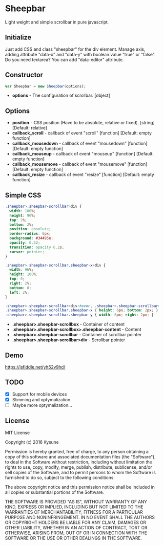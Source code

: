 # Sheepbar
Light weight and simple scrollbar in pure javascript.



## Initialize
Just add CSS and class "sheepbar" for the div element. Manage axis, adding attribute "data-x" and "data-y" with boolean value "true" or "false". Do you need textarea? You can add "data-editor" attribute.

## Constructor
```JavaScript
var Sheepbar = new Sheepbar(options);
```
- **options** - The configuration of scrollbar. [object]

## Options
- **position** - CSS position (Have to be absolute, relative or fixed). [string] [Default: relative]
- **callback_scroll** - callback of event "scroll" [function] [Default: empty function]
- **callback_mousedown** - callback of event "mousedown" [function] [Default: empty function]
- **callback_mouseup** - callback of event "mouseup" [function] [Default: empty function]
- **callback_mousemove** - callback of event "mousemove" [function] [Default: empty function]
- **callback_resize** - callback of event "resize" [function] [Default: empty function]

## Simple CSS
```CSS
.sheepbar>.sheepbar-scrollbar>div {
  width: 100%;
  height: 96%;
  top: 2%;
  bottom: 2%;
  position: absolute;
  border-radius: 6px;
  background: #34495e;
  opacity: 0.52;
  transition: opacity 0.2s;
  cursor: pointer;
}

.sheepbar>.sheepbar-scrollbar.sheepbar-x>div {
  width: 96%;
  height: 100%;
  top: 0;
  right: 2%;
  bottom: 0;
  left: 2%;
}

.sheepbar>.sheepbar-scrollbar>div:hover, .sheepbar>.sheepbar-scrollbar>div:active { opacity: 0.88; }
.sheepbar>.sheepbar-scrollbar.sheepbar-x { height: 6px; bottom: 2px; }
.sheepbar>.sheepbar-scrollbar.sheepbar-y { width: 6px; right: 2px; }
```
- **.sheepbar>.sheepbar-scrollbox** - Container of content
- **.sheepbar>.sheepbar-scrollbox>.sheepbar-content** - Content
- **.sheepbar>.sheepbar-scrollbar** - Container of scrollbar pointer
- **.sheepbar>.sheepbar-scrollbar>div** - Scrollbar pointer

## Demo
https://jsfiddle.net/yh52v9hd/

## TODO
- [x] Support for mobile devices
- [x] Slimming and optymalization
- [ ] Maybe more optymalization...

## License
MIT License

Copyright (c) 2016 Kysune

Permission is hereby granted, free of charge, to any person obtaining a copy
of this software and associated documentation files (the "Software"), to deal
in the Software without restriction, including without limitation the rights
to use, copy, modify, merge, publish, distribute, sublicense, and/or sell
copies of the Software, and to permit persons to whom the Software is
furnished to do so, subject to the following conditions:

The above copyright notice and this permission notice shall be included in all
copies or substantial portions of the Software.

THE SOFTWARE IS PROVIDED "AS IS", WITHOUT WARRANTY OF ANY KIND, EXPRESS OR
IMPLIED, INCLUDING BUT NOT LIMITED TO THE WARRANTIES OF MERCHANTABILITY,
FITNESS FOR A PARTICULAR PURPOSE AND NONINFRINGEMENT. IN NO EVENT SHALL THE
AUTHORS OR COPYRIGHT HOLDERS BE LIABLE FOR ANY CLAIM, DAMAGES OR OTHER
LIABILITY, WHETHER IN AN ACTION OF CONTRACT, TORT OR OTHERWISE, ARISING FROM,
OUT OF OR IN CONNECTION WITH THE SOFTWARE OR THE USE OR OTHER DEALINGS IN THE
SOFTWARE.
